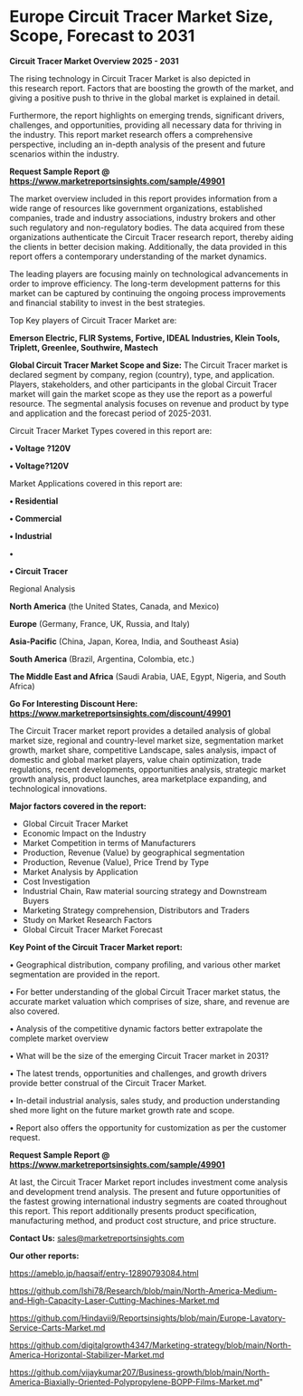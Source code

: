 # Europe Circuit Tracer Market Size, Scope, Forecast to 2031

<Strong> Circuit Tracer Market Overview 2025 - 2031</strong>

The rising technology in Circuit Tracer Market is also depicted in this research report. Factors that are boosting the growth of the market, and giving a positive push to thrive in the global market is explained in detail.

Furthermore, the report highlights on emerging trends, significant drivers, challenges, and opportunities, providing all necessary data for thriving in the industry. This report market research offers a comprehensive perspective, including an in-depth analysis of the present and future scenarios within the industry.

<strong>Request Sample Report @ <a href=https://www.marketreportsinsights.com/sample/49901>https://www.marketreportsinsights.com/sample/49901</a></strong>

The market overview included in this report provides information from a wide range of resources like government organizations, established companies, trade and industry associations, industry brokers and other such regulatory and non-regulatory bodies. The data acquired from these organizations authenticate the Circuit Tracer research report, thereby aiding the clients in better decision making. Additionally, the data provided in this report offers a contemporary understanding of the market dynamics.

The leading players are focusing mainly on technological advancements in order to improve efficiency. The long-term development patterns for this market can be captured by continuing the ongoing process improvements and financial stability to invest in the best strategies.

Top Key players of Circuit Tracer Market are:

<strong>Emerson Electric, FLIR Systems, Fortive, IDEAL Industries, Klein Tools, Triplett, Greenlee, Southwire, Mastech</strong>

<strong><b>Global Circuit Tracer Market Scope and Size:</b></strong>
The Circuit Tracer market is declared segment by company, region (country), type, and application. Players, stakeholders, and other participants in the global Circuit Tracer market will gain the market scope as they use the report as a powerful resource. The segmental analysis focuses on revenue and product by type and application and the forecast period of 2025-2031.

Circuit Tracer Market Types covered in this report are:

<strong>•  Voltage ?120V

•  Voltage?120V</strong>

Market Applications covered in this report are:

<strong>•  Residential

•  Commercial

•  Industrial

•  

•  Circuit Tracer</strong> 

Regional Analysis

<strong>North America</strong> (the United States, Canada, and Mexico)

<strong>Europe</strong> (Germany, France, UK, Russia, and Italy)

<strong>Asia-Pacific</strong> (China, Japan, Korea, India, and Southeast Asia)

<strong>South America</strong> (Brazil, Argentina, Colombia, etc.)

<strong>The Middle East and Africa</strong> (Saudi Arabia, UAE, Egypt, Nigeria, and South Africa)

<strong>Go For Interesting Discount Here: <a href=https://www.marketreportsinsights.com/discount/49901>https://www.marketreportsinsights.com/discount/49901</a></strong>

The Circuit Tracer market report provides a detailed analysis of global market size, regional and country-level market size, segmentation market growth, market share, competitive Landscape, sales analysis, impact of domestic and global market players, value chain optimization, trade regulations, recent developments, opportunities analysis, strategic market growth analysis, product launches, area marketplace expanding, and technological innovations.

<strong><b>Major factors covered in the report:</b></strong>
<ul>
  <li>Global Circuit Tracer Market </li>
  <li>Economic Impact on the Industry</li>
  <li>Market Competition in terms of Manufacturers</li>
  <li>Production, Revenue (Value) by geographical segmentation</li>
  <li>Production, Revenue (Value), Price Trend by Type</li>
  <li>Market Analysis by Application</li>
  <li>Cost Investigation</li>
  <li>Industrial Chain, Raw material sourcing strategy and Downstream Buyers</li>
  <li>Marketing Strategy comprehension, Distributors and Traders</li>
  <li>Study on Market Research Factors</li>
  <li>Global Circuit Tracer Market Forecast</li>
</ul>

<strong><b>Key Point of the Circuit Tracer Market report:</b></strong>

• Geographical distribution, company profiling, and various other market segmentation are provided in the report.

• For better understanding of the global Circuit Tracer market status, the accurate market valuation which comprises of size, share, and revenue are also covered.

• Analysis of the competitive dynamic factors better extrapolate the complete market overview

• What will be the size of the emerging Circuit Tracer market in 2031?

• The latest trends, opportunities and challenges, and growth drivers provide better construal of the Circuit Tracer Market.

• In-detail industrial analysis, sales study, and production understanding shed more light on the future market growth rate and scope.

• Report also offers the opportunity for customization as per the customer request.

<strong>Request Sample Report @ <a href=https://www.marketreportsinsights.com/sample/49901>https://www.marketreportsinsights.com/sample/49901</a></strong>

At last, the Circuit Tracer Market report includes investment come analysis and development trend analysis. The present and future opportunities of the fastest growing international industry segments are coated throughout this report. This report additionally presents product specification, manufacturing method, and product cost structure, and price structure.

<strong>Contact Us:</strong>
sales@marketreportsinsights.com

<strong>Our other reports:</strong>

<a href=https://ameblo.jp/haqsaif/entry-12890793084.html>https://ameblo.jp/haqsaif/entry-12890793084.html</a>

<a href=https://github.com/Ishi78/Research/blob/main/North-America-Medium-and-High-Capacity-Laser-Cutting-Machines-Market.md>https://github.com/Ishi78/Research/blob/main/North-America-Medium-and-High-Capacity-Laser-Cutting-Machines-Market.md</a>

<a href=https://github.com/Hindavii9/Reportsinsights/blob/main/Europe-Lavatory-Service-Carts-Market.md>https://github.com/Hindavii9/Reportsinsights/blob/main/Europe-Lavatory-Service-Carts-Market.md</a>

<a href=https://github.com/digitalgrowth4347/Marketing-strategy/blob/main/North-America-Horizontal-Stabilizer-Market.md>https://github.com/digitalgrowth4347/Marketing-strategy/blob/main/North-America-Horizontal-Stabilizer-Market.md</a>

<a href=https://github.com/vijaykumar207/Business-growth/blob/main/North-America-Biaxially-Oriented-Polypropylene-BOPP-Films-Market.md>https://github.com/vijaykumar207/Business-growth/blob/main/North-America-Biaxially-Oriented-Polypropylene-BOPP-Films-Market.md</a>"
